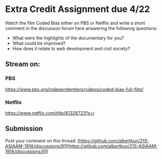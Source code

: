 # Extra Credit Assignment due 4/22
Watch the film Coded Bias either on PBS or Netflix and write a short comment in the discussion forum here answering the following questions:
- What were the highlights of the documentary for you?
- What could be improved?
- How does it relate to web development and civil society?


## Stream on:
### PBS
https://www.pbs.org/independentlens/videos/coded-bias-full-film/

### Netflix
https://www.netflix.com/title/81328723?s=i

## Submission
Post your comment on this thread:
[https://github.com/albertkun/21S-ASIAAM-191A/discussions/91](https://github.com/albertkun/21S-ASIAAM-191A/discussions/91)
